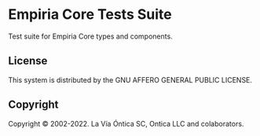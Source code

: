 ﻿# Empiria Core Tests Suite

Test suite for Empiria Core types and components.

## License

This system is distributed by the GNU AFFERO GENERAL PUBLIC LICENSE.

## Copyright

Copyright © 2002-2022. La Vía Óntica SC, Ontica LLC and colaborators.
